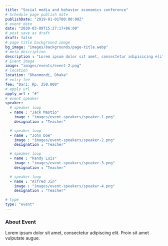 ```yaml
---
title: "Social media and behavior economics conference"
# Schedule page publish date
publishDate: "2019-01-01T00:00:00Z"
# event date
date: "2030-03-09T15:27:17+06:00"
# post save as draft
draft: false
# page title background image
bg_image: "images/backgrounds/page-title.webp"
# meta description
description : "Lorem ipsum dolor sit amet, consectetur adipisicing elit, sed do eiusmod tempor incididunt ut labore. dolore magna aliqua. Ut enim ad minim veniam, quis nostrud."
# Event image
image: "images/events/event-2.png"
# location
location: "Dhanmondi, Dhaka"
# entry fee
fee: "Dari: Rp. 250.000"
# apply url
apply_url : "#"
# event speaker
speaker:
  # speaker loop
  - name : "Jack Mastio"
    image : "images/event-speakers/speaker-1.png"
    designation : "Teacher"

  # speaker loop
  - name : "John Doe"
    image : "images/event-speakers/speaker-2.png"
    designation : "Teacher"

  # speaker loop
  - name : "Randy Luis"
    image : "images/event-speakers/speaker-3.png"
    designation : "Teacher"

  # speaker loop
  - name : "Alfred Jin"
    image : "images/event-speakers/speaker-4.png"
    designation : "Teacher"

# type
type: "event"
---
```


### About Event

Lorem ipsum dolor sit amet, consectetur adipiscing elit. Proin sit amet vulputate augue.
